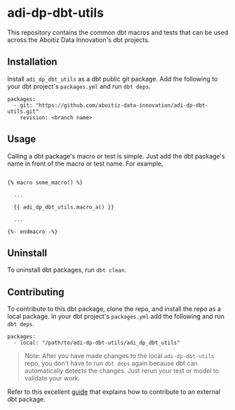 # adi-dp-dbt-utils

This repository contains the common dbt macros and tests that can be used across the Aboitiz Data Innovation's dbt projects. 

## Installation

Install `adi_dp_dbt_utils` as a dbt public git package. Add the following to your dbt project's `packages.yml` and run `dbt deps`.

```
packages:
  - git: "https://github.com/aboitiz-data-innovation/adi-dp-dbt-utils.git"
    revision: <branch name>
```

## Usage

Calling a dbt package's macro or test is simple. Just add the dbt package's name in front of the macro or test name. For example, 

```

{% macro some_macro() %}

  ...

  {{ adi_dp_dbt_utils.macro_a() }}

  ...

{%- endmacro -%}

```

## Uninstall

To uninstall dbt packages, run `dbt clean`.

## Contributing

To contribute to this dbt package, clone the repo, and install the repo as a local package. In your dbt project's `packages.yml` add the following and run `dbt deps`.

```
packages:
  - local: "/path/to/adi-dp-dbt-utils/adi_dp_dbt_utils"
```

> Note: After you have made changes to the local `adi-dp-dbt-utils` repo, you don't have to run `dbt deps` again because dbt can automatically detects the changes. Just rerun your test or model to validate your work.

Refer to this excellent [guide](https://discourse.getdbt.com/t/contributing-to-an-external-dbt-package/657) that explains how to contribute to an external dbt package.
